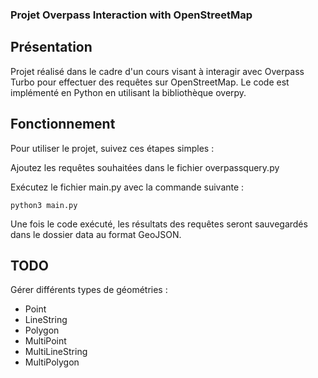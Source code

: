 
### Projet Overpass Interaction with OpenStreetMap
## Présentation
Projet réalisé dans le cadre d'un cours visant à interagir avec Overpass Turbo pour effectuer des requêtes sur OpenStreetMap. Le code est implémenté en Python en utilisant la bibliothèque overpy.

## Fonctionnement
Pour utiliser le projet, suivez ces étapes simples :

Ajoutez les requêtes souhaitées dans le fichier overpassquery.py

Exécutez le fichier main.py avec la commande suivante :
```console
python3 main.py
```
Une fois le code exécuté, les résultats des requêtes seront sauvegardés dans le dossier data au format GeoJSON.

## TODO
 Gérer différents types de géométries :
 * Point 
 * LineString
 * Polygon
 * MultiPoint
 * MultiLineString
 * MultiPolygon